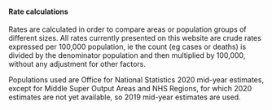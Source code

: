 #### Rate calculations

Rates are calculated in order to compare areas or population groups of different sizes.
All rates currently presented on this website are crude rates expressed per 100,000 population, 
ie the count (eg cases or deaths) is divided by the denominator population and then multiplied 
by 100,000, without any adjustment for other factors.  

Populations used are Office for National Statistics 2020 mid-year estimates, except for Middle Super Output Areas and NHS Regions,
for which 2020 estimates are not yet available, so 2019 mid-year estimates are used.
